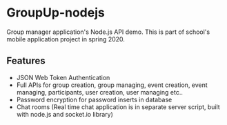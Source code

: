# GroupUp-nodejs
Group manager application's Node.js API demo. This is part of school's mobile application project in spring 2020.

## Features
- JSON Web Token Authentication
- Full APIs for group creation, group managing, event creation, event managing, participants, user creation, user managing etc..
- Password encryption for password inserts in database
- Chat rooms (Real time chat application is in separate server script, built with node.js and socket.io library)
